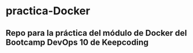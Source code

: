 # practica-Docker
Repo para la práctica del módulo de Docker del Bootcamp DevOps 10 de Keepcoding
----


